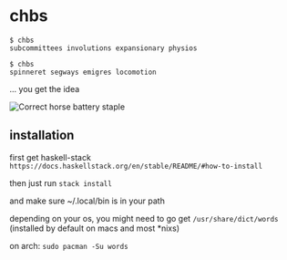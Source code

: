 # chbs

```
$ chbs
subcommittees involutions expansionary physios 

$ chbs
spinneret segways emigres locomotion 

```

... you get the idea

![Correct horse battery staple](https://imgs.xkcd.com/comics/password_strength.png)

## installation

first get haskell-stack
```https://docs.haskellstack.org/en/stable/README/#how-to-install```

then just run
```stack install```

and make sure ~/.local/bin is in your path

depending on your os, you might need to go get `/usr/share/dict/words` (installed by default on macs and most \*nixs)

on arch: `sudo pacman -Su words`
